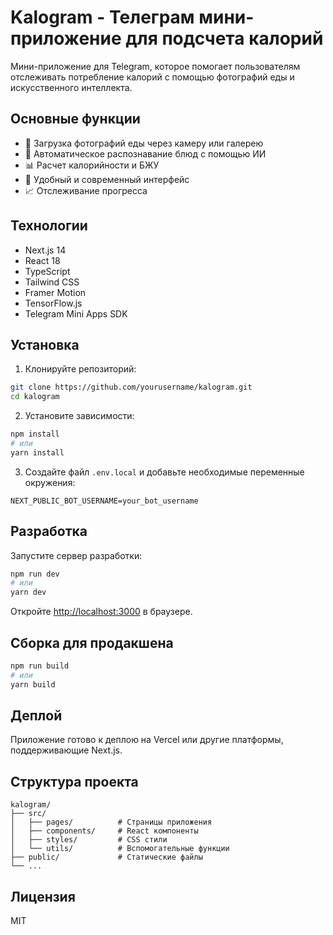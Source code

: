 # Kalogram - Телеграм мини-приложение для подсчета калорий

Мини-приложение для Telegram, которое помогает пользователям отслеживать потребление калорий с помощью фотографий еды и искусственного интеллекта.

## Основные функции

- 📸 Загрузка фотографий еды через камеру или галерею
- 🤖 Автоматическое распознавание блюд с помощью ИИ
- 📊 Расчет калорийности и БЖУ
- 📱 Удобный и современный интерфейс
- 📈 Отслеживание прогресса

## Технологии

- Next.js 14
- React 18
- TypeScript
- Tailwind CSS
- Framer Motion
- TensorFlow.js
- Telegram Mini Apps SDK

## Установка

1. Клонируйте репозиторий:
```bash
git clone https://github.com/yourusername/kalogram.git
cd kalogram
```

2. Установите зависимости:
```bash
npm install
# или
yarn install
```

3. Создайте файл `.env.local` и добавьте необходимые переменные окружения:
```env
NEXT_PUBLIC_BOT_USERNAME=your_bot_username
```

## Разработка

Запустите сервер разработки:

```bash
npm run dev
# или
yarn dev
```

Откройте [http://localhost:3000](http://localhost:3000) в браузере.

## Сборка для продакшена

```bash
npm run build
# или
yarn build
```

## Деплой

Приложение готово к деплою на Vercel или другие платформы, поддерживающие Next.js.

## Структура проекта

```
kalogram/
├── src/
│   ├── pages/          # Страницы приложения
│   ├── components/     # React компоненты
│   ├── styles/         # CSS стили
│   └── utils/          # Вспомогательные функции
├── public/             # Статические файлы
└── ...
```

## Лицензия

MIT 